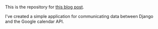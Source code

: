 This is the repository for <a href="https://rx-36.life/post/data-communication-between-django-and-google-calendar-api/" target="_blank"><span class="link">this blog post<span></a>.


I've created a simple application for communicating data between Django and the Google calendar API.
